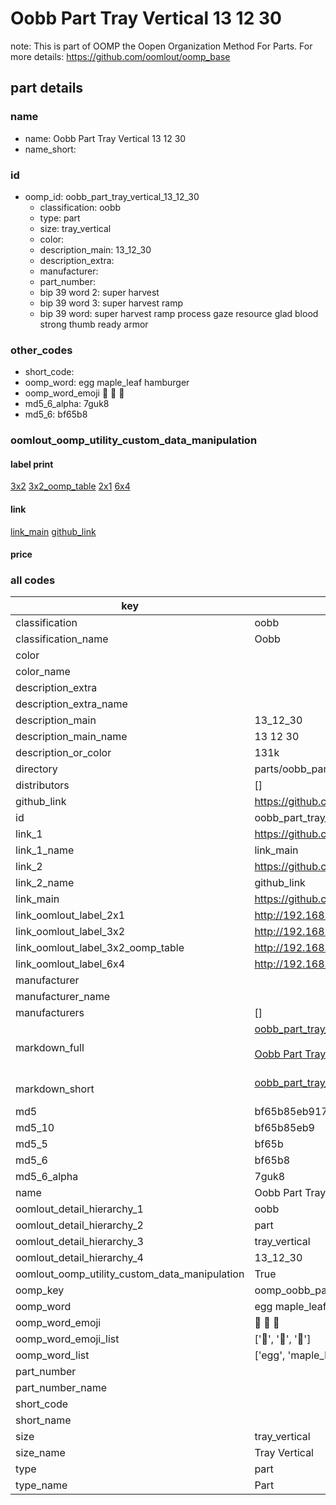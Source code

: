 # Oobb Part Tray Vertical 13 12 30  

note: This is part of OOMP the Oopen Organization Method For Parts. For more details: https://github.com/oomlout/oomp_base

##  part details





### name
* name: Oobb Part Tray Vertical 13 12 30
* name_short: 
### id
* oomp_id: oobb_part_tray_vertical_13_12_30
  * classification: oobb
  * type: part
  * size: tray_vertical
  * color: 
  * description_main: 13_12_30
  * description_extra: 
  * manufacturer: 
  * part_number: 
  * bip 39 word 2: super harvest
  * bip 39 word 3: super harvest ramp
  * bip 39 word: super harvest ramp process gaze resource glad blood strong thumb ready armor

### other_codes
* short_code: 
* oomp_word: egg maple_leaf hamburger
* oomp_word_emoji :egg: :maple_leaf: :hamburger:
* md5_6_alpha: 7guk8
* md5_6: bf65b8






### oomlout_oomp_utility_custom_data_manipulation
#### label print
[3x2](http://192.168.1.245:1112/?label=oomp%207guk8)
[3x2_oomp_table](http://192.168.1.107:1112/?label=oomp%207guk8)
[2x1](http://192.168.1.242:1112/?label=oomp%207guk8)
[6x4](http://192.168.1.55:1112/?label=oomp%207guk8)    

#### link

[link_main](https://github.com/oomlout/oomlout_oomp_current_version_messy/tree/main/parts/oobb_part_tray_vertical_13_12_30) [github_link](https://github.com/oomlout/oomlout_oomp_part_src/tree/main/parts/oobb_part_tray_vertical_13_12_30)                             

#### price







### all codes 
| key | value |  
| --- | --- |  
| classification | oobb |  
| classification_name | Oobb |  
| color |  |  
| color_name |  |  
| description_extra |  |  
| description_extra_name |  |  
| description_main | 13_12_30 |  
| description_main_name | 13 12 30 |  
| description_or_color | 131k |  
| directory | parts/oobb_part_tray_vertical_13_12_30 |  
| distributors | [] |  
| github_link | https://github.com/oomlout/oomlout_oomp_part_src/tree/main/parts/oobb_part_tray_vertical_13_12_30 |  
| id | oobb_part_tray_vertical_13_12_30 |  
| link_1 | https://github.com/oomlout/oomlout_oomp_current_version_messy/tree/main/parts/oobb_part_tray_vertical_13_12_30 |  
| link_1_name | link_main |  
| link_2 | https://github.com/oomlout/oomlout_oomp_part_src/tree/main/parts/oobb_part_tray_vertical_13_12_30 |  
| link_2_name | github_link |  
| link_main | https://github.com/oomlout/oomlout_oomp_current_version_messy/tree/main/parts/oobb_part_tray_vertical_13_12_30 |  
| link_oomlout_label_2x1 | http://192.168.1.242:1112/?label=oomp%207guk8 |  
| link_oomlout_label_3x2 | http://192.168.1.245:1112/?label=oomp%207guk8 |  
| link_oomlout_label_3x2_oomp_table | http://192.168.1.107:1112/?label=oomp%207guk8 |  
| link_oomlout_label_6x4 | http://192.168.1.55:1112/?label=oomp%207guk8 |  
| manufacturer |  |  
| manufacturer_name |  |  
| manufacturers | [] |  
| markdown_full | [oobb_part_tray_vertical_13_12_30](https://github.com/oomlout/oomlout_oomp_current_version_messy/tree/main/parts/oobb_part_tray_vertical_13_12_30)<br>[](https://github.com/oomlout/oomlout_oomp_current_version_messy/tree/main/parts/oobb_part_tray_vertical_13_12_30)<br>[Oobb Part Tray Vertical 13 12 30](https://github.com/oomlout/oomlout_oomp_current_version_messy/tree/main/parts/oobb_part_tray_vertical_13_12_30)<br><br> |  
| markdown_short | [oobb_part_tray_vertical_13_12_30](https://github.com/oomlout/oomlout_oomp_current_version_messy/tree/main/parts/oobb_part_tray_vertical_13_12_30)<br><br> |  
| md5 | bf65b85eb917ec52de305ab962da5ecd |  
| md5_10 | bf65b85eb9 |  
| md5_5 | bf65b |  
| md5_6 | bf65b8 |  
| md5_6_alpha | 7guk8 |  
| name | Oobb Part Tray Vertical 13 12 30 |  
| oomlout_detail_hierarchy_1 | oobb |  
| oomlout_detail_hierarchy_2 | part |  
| oomlout_detail_hierarchy_3 | tray_vertical |  
| oomlout_detail_hierarchy_4 | 13_12_30 |  
| oomlout_oomp_utility_custom_data_manipulation | True |  
| oomp_key | oomp_oobb_part_tray_vertical_13_12_30 |  
| oomp_word | egg maple_leaf hamburger |  
| oomp_word_emoji | :egg: :maple_leaf: :hamburger: |  
| oomp_word_emoji_list | [':egg:', ':maple_leaf:', ':hamburger:'] |  
| oomp_word_list | ['egg', 'maple_leaf', 'hamburger'] |  
| part_number |  |  
| part_number_name |  |  
| short_code |  |  
| short_name |  |  
| size | tray_vertical |  
| size_name | Tray Vertical |  
| type | part |  
| type_name | Part |  
